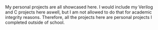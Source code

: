My personal projects are all showcased here. 
I would include my Verilog and C projects here aswell, but I am not allowed to do that for academic integrity reasons.
Therefore, all the projects here are personal projects I completed outside of school.
